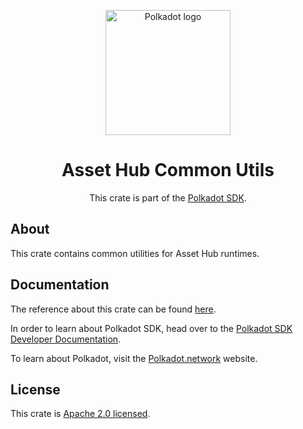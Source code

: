 <div align="center">

<img
alt="Polkadot logo" width="200"
src="https://raw.githubusercontent.com/paritytech/polkadot-sdk/rzadp/readmes/docs/images/Polkadot_Logo_Horizontal_Pink_BlackOnWhite.png">

# Asset Hub Common Utils

This crate is part of the [Polkadot SDK](https://github.com/paritytech/polkadot-sdk/).

</div>

## About

This crate contains common utilities for Asset Hub runtimes.

## Documentation

The reference about this crate can be found [here](https://paritytech.github.io/polkadot-sdk/master/assets_common).

In order to learn about Polkadot SDK, head over to the [Polkadot SDK Developer Documentation](https://paritytech.github.io/polkadot-sdk/master/polkadot_sdk_docs/index.html).

To learn about Polkadot, visit the [Polkadot.network](https://polkadot.network/) website.

## License

This crate is [Apache 2.0 licensed](https://spdx.org/licenses/Apache-2.0.html).
